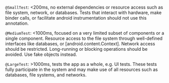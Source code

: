 `@SmallTest`: <200ms, no external dependencies or resource access such as file system, network, or
databases. Tests that interact with hardware, make binder calls, or facilitate android instrumentation
should not use this annotation.

`@MediumTest`: <1000ms, focused on a very limited subset of components or a single component. Resource
access to the file system through well-defined interfaces like databases, or [android.content.Context].
Network access should be restricted. Long-running or blocking operations should be avoided. Use fake
objects instead.

`@LargeTest`: >1000ms, tests the app as a whole, e.g. UI tests. These tests fully participate in the
system and may make use of all resources such as databases, file systems, and networks.